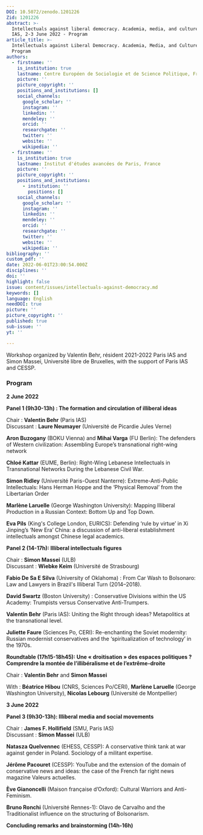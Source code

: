 ```yaml
---
DOI: 10.5072/zenodo.1201226
Zid: 1201226
abstract: >-
  Intellectuals against liberal democracy. Academia, media, and culture, Paris
  IAS, 2-3 June 2022 - Program
article_title: >-
  Intellectuals against Liberal Democracy. Academia, Media, and Culture -
  Program
authors:
  - firstname: ''
    is_institution: true
    lastname: Centre Européen de Sociologie et de Science Politique, France
    picture: ''
    picture_copyright: ''
    positions_and_institutions: []
    social_channels:
      google_scholar: ''
      instagram: ''
      linkedin: ''
      mendeley: ''
      orcid: ''
      researchgate: ''
      twitter: ''
      website: ''
      wikipedia: ''
  - firstname: ''
    is_institution: true
    lastname: Institut d'études avancées de Paris, France
    picture: ''
    picture_copyright: ''
    positions_and_institutions:
      - institution: ''
        positions: []
    social_channels:
      google_scholar: ''
      instagram: ''
      linkedin: ''
      mendeley: ''
      orcid: ''
      researchgate: ''
      twitter: ''
      website: ''
      wikipedia: ''
bibliography: ''
custom_pdf: ''
date: 2022-06-01T23:00:54.000Z
disciplines: ''
doi: ''
highlight: false
issue: content/issues/intellectuals-against-democracy.md
keywords: []
language: English
needDOI: true
picture: ''
picture_copyright: ''
published: true
sub-issue: ''
yt: ''

---
```




Workshop organized by Valentin Behr, résident 2021-2022 Paris IAS and Simon Massei, Université libre de Bruxelles, with the support of Paris IAS and  CESSP.

### Program

**2 June 2022**

**Panel 1 (9h30-13h) : The formation and circulation of illiberal ideas**

Chair : **Valentin Behr** (Paris IAS)  
Discussant : **Laure Neumayer** (Université de Picardie Jules Verne)

**Aron Buzogany** (BOKU Vienna) and **Mihai Varga** (FU Berlin): The defenders of Western civilization: Assembling Europe’s transnational right-wing network

**Chloé Kattar** (EUME, Berlin): Right-Wing Lebanese Intellectuals in Transnational Networks During the Lebanese Civil War.

**Simon Ridley** (Université Paris-Ouest Nanterre): Extreme-Anti-Public Intellectuals: Hans Herman Hoppe and the ‘Physical Removal’ from the Libertarian Order

**Marlène Laruelle** (George Washington University): Mapping Illiberal Production in a Russian Context: Bottom Up and Top Down.

**Eva Pils** (King's College London, EURICS): Defending ‘rule by virtue’ in Xi Jinping’s ‘New Era’ China: a discussion of anti-liberal establishment intellectuals amongst Chinese legal academics.

**Panel 2 (14-17h): Illiberal intellectuals figures**

Chair : **Simon Massei** (ULB)  
Discussant : **Wiebke Keim** (Université de Strasbourg)

**Fabio De Sa E Silva** (University of Oklahoma) : From Car Wash to Bolsonaro: Law and Lawyers in Brazil's Illiberal Turn (2014–2018).

  
**David Swartz** (Boston University) : Conservative Divisions within the US Academy: Trumpists versus Conservative Anti-Trumpers.

  
**Valentin Behr** (Paris IAS): Uniting the Right through ideas? Metapolitics at the transnational level.

  
**Juliette Faure** (Sciences Po, CERI): Re-enchanting the Soviet modernity: Russian modernist conservatives and the ‘spiritualization of technology’ in the 1970s.

**Roundtable (17h15-18h45): Une « droitisation » des espaces politiques ? Comprendre la montée de l’illibéralisme et de l’extrême-droite**

Chair : **Valentin Behr** and **Simon Massei**

  
With : **Béatrice Hibou** (CNRS, Sciences Po/CERI), **Marlène Laruelle** (George Washington University), **Nicolas Lebourg** (Université de Montpellier)

**3 June 2022**

**Panel 3 (9h30-13h): Illiberal media and social movements**

Chair : **James F. Hollifield** (SMU, Paris IAS)  
Discussant : **Simon Massei** (ULB)

**Natasza Quelvennec** (EHESS, CESSP): A conservative think tank at war against gender in Poland. Sociology of a militant expertise.

  
**Jérôme Pacouret** (CESSP): YouTube and the extension of the domain of conservative news and ideas: the case of the French far right news magazine Valeurs actuelles.

  
**Ève Gianoncelli** (Maison française d’Oxford): Cultural Warriors and Anti-Feminism.

  
**Bruno Ronchi** (Université Rennes-1): Olavo de Carvalho and the Traditionalist influence on the structuring of Bolsonarism.

**Concluding remarks and brainstorming (14h-16h)**